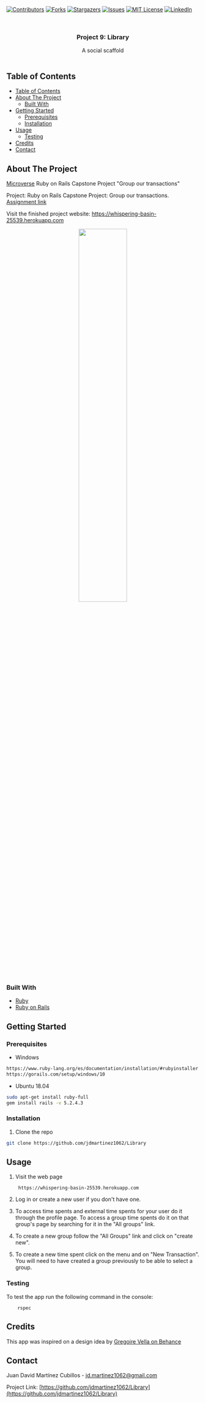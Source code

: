 <!-- PROJECT SHIELDS -->
<!--
*** I'm using markdown "reference style" links for readability.
*** Reference links are enclosed in brackets [ ] instead of parentheses ( ).
*** See the bottom of this document for the declaration of the reference variables
*** for contributors-url, forks-url, etc. This is an optional, concise syntax you may use.
*** https://www.markdownguide.org/basic-syntax/#reference-style-links
-->

[![Contributors][contributors-shield]][contributors-url]
[![Forks][forks-shield]][forks-url]
[![Stargazers][stars-shield]][stars-url]
[![Issues][issues-shield]][issues-url]
[![MIT License][license-shield]][license-url]
[![LinkedIn][linkedin-shield]][linkedin-url]

<!-- PROJECT LOGO -->
<br />
<p align="center">
  

  <h3 class ="norse" align="center" style="@font-face {font-family: 'Norse'; src: url('/fonts/Norse.otf'); font-family:'Norse'}">Project 9: Library</h3>

  <p align="center">
    A social scaffold
    <br />
    <br />
  </p>
</p>

<!-- TABLE OF CONTENTS -->

## Table of Contents

- [Table of Contents](#table-of-contents)
- [About The Project](#about-the-project)
  - [Built With](#built-with)
- [Getting Started](#getting-started)
  - [Prerequisites](#prerequisites)
  - [Installation](#installation)
- [Usage](#usage)
  - [Testing](#testing)
- [Credits](#credits)
- [Contact](#contact)

<!-- ABOUT THE PROJECT -->

## About The Project



[Microverse](https://www.microverse.org/) Ruby on Rails Capstone Project "Group our transactions"

Project: Ruby on Rails Capstone Project: Group our transactions. [Assignment link](https://www.notion.so/Group-our-transactions-ccea2b6642664540a70de9f30bdff4ce)

Visit the finished project website: https://whispering-basin-25539.herokuapp.com
<div style="text-align:center">
  <a href="https://whispering-basin-25539.herokuapp.com">
      <img src="app/assets/images/app.jpg" width="50%">
  </a>
</div>

### Built With

- [Ruby](https://www.ruby-lang.org)
- [Ruby on Rails](https://rubyonrails.org/)

## Getting Started

### Prerequisites


* Windows
```sh
https://www.ruby-lang.org/es/documentation/installation/#rubyinstaller
https://gorails.com/setup/windows/10
```
* Ubuntu 18.04
```sh
sudo apt-get install ruby-full
gem install rails -v 5.2.4.3
```
### Installation

1. Clone the repo

```sh
git clone https://github.com/jdmartinez1062/Library
```
<!-- USAGE EXAMPLES -->
## Usage

1. Visit the web page
   
        https://whispering-basin-25539.herokuapp.com

2. Log in or create a new user if you don't have one.

3. To access time spents and external time spents for your user do it through the profile page. To access a group time spents do it on that group's page by searching for it in the "All groups" link.
   
4. To create a new group follow the "All Groups" link and click on "create new".   

5. To create a new time spent click on the menu and on "New Transaction". You will need to have created a group previously to be able to select a group. 

### Testing

To test the app run the following command in the console:

        rspec 

## Credits
This app was inspired on a design idea by [Gregoire Vella on Behance](https://www.behance.net/gregoirevella)

<!-- CONTACT -->

## Contact

Juan David Martínez Cubillos - jd.martinez1062@gmail.com

Project Link: [https://github.com/jdmartinez1062/Library](https://github.com/jdmartinez1062/Library)

<!-- ACKNOWLEDGEMENTS -->


<!-- MARKDOWN LINKS & IMAGES -->
<!-- https://www.markdownguide.org/basic-syntax/#reference-style-links -->

[contributors-shield]: https://img.shields.io/github/contributors/jdmartinez1062/Library.svg?style=flat-square
[contributors-url]: https://github.com/jdmartinez1062/Library/graphs/contributors
[forks-shield]: https://img.shields.io/github/forks/jdmartinez1062/Library.svg?style=flat-square
[forks-url]: https://github.com/jdmartinez1062/Library/network/members
[stars-shield]: https://img.shields.io/github/stars/jdmartinez1062/Library.svg?style=flat-square
[stars-url]: https://github.com/jdmartinez1062/Library/stargazers
[issues-shield]: https://img.shields.io/github/issues/jdmartinez1062/Library.svg?style=flat-square
[issues-url]: https://github.com/jdmartinez1062/Library/issues
[license-shield]: https://img.shields.io/github/license/jdmartinez1062/Library.svg?style=flat-square
[license-url]: https://github.com/jdmartinez1062/Library/blob/master/LICENSE.txt
[linkedin-shield]: https://img.shields.io/badge/-LinkedIn-black.svg?style=flat-square&logo=linkedin&colorB=555
[linkedin-url]: https://linkedin.com/in/othneildrew
[product-screenshot]: imgs/screenshot.jpg

